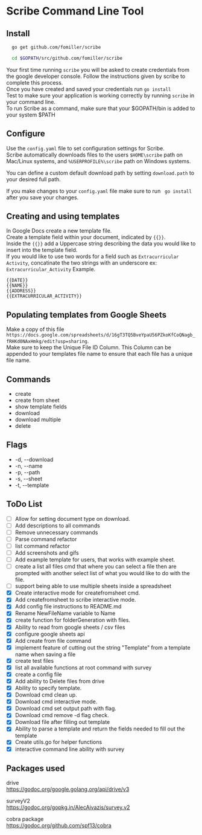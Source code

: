 # Scribe Command Line Tool

## Install
```bash
  go get github.com/fomiller/scribe

  cd $GOPATH/src/github.com/fomiller/scribe
```
Your first time running ```scribe``` you will be asked to create credentials from the google developer console. Follow the instructions given by scribe to complete this process.  
Once you have created and saved your credentials run ```go install```  
Test to make sure your application is working correctly by running ```scribe``` in your command line.  
To run Scribe as a command, make sure that your $GOPATH/bin is added to your system $PATH

## Configure
Use the ```config.yaml``` file to set configuration settings for Scribe.  
Scribe automatically downloads files to the users ```$HOME\scribe``` path on Mac/Linux systems, and ```%USERPROFILE%\scribe``` path on Windows systems.  

You can define a custom default download path by setting ```download.path``` to your desired full path.  

If you make changes to your ```config.yaml``` file make sure to run ``` go install``` after you save your changes.  

## Creating and using templates
In Google Docs create a new template file.  
Create a template field within your document, indicated by ```{{}}```.  
Inside the ```{{}}``` add a Uppercase string describing the data you would like to insert into the template field.  
If you would like to use two words for a field such as ```Extracurricular Activity```, concatinate the two strings with an underscore ex: ```Extracurricular_Activity```
Example.
```
{{DATE}}
{{NAME}}
{{ADDRESS}}
{{EXTRACURRICULAR_ACTIVITY}}
```

## Populating templates from Google Sheets
Make a copy of this file ```https://docs.google.com/spreadsheets/d/16gT3TQ5BveYpaU56PZkoKfCoQNagb_fRHKd0NAxHmkg/edit?usp=sharing```.  
Make sure to keep the Unique File ID Column. This Column can be appended to your templates file name to ensure that each file has a unique file name. 

## Commands
- create
- create from sheet
- show template fields
- download
- download multiple
- delete

## Flags
- -d, --download
- -n, --name
- -p, --path
- -s, --sheet
- -t, --template

## ToDo List
- [ ] Allow for setting document type on download. 
- [ ] Add descriptions to all commands
- [ ] Remove unnecessary commands
- [ ] Parse command refactor
- [ ] list command refactor
- [ ] Add screenshots and gifs 
- [ ] Add example template for users, that works with example sheet.
- [ ] create a list all files cmd that where you can select a file then are prompted with another select list of what you would like to do with the file.
- [ ] support being able to use multiple sheets inside a spreadsheet
- [x] Create interactive mode for createfromsheet cmd.
- [x] Add createfromsheet to scribe interactive mode.
- [x] Add config file instructions to README.md
- [x] Rename NewFileName variable to Name
- [x] create function for folderGeneration with files.
- [x] Ability to read from google sheets / csv files
- [x] configure google sheets api
- [x] Add create from file command
- [x] implement feature of cutting out the string "Template" from a template name when saving a file
- [x] create test files
- [x] list all available functions at root command with survey
- [x] create a config file
- [x] Add ability to Delete files from drive
- [x] Ability to specify template.
- [x] Download cmd clean up.
- [x] Download cmd interactive mode.
- [x] Download cmd set output path with flag.
- [x] Download cmd remove -d flag check.
- [x] Download file after filling out template
- [x] Ability to parse a template and return the fields needed to fill out the template
- [x] Create utils.go for helper functions
- [x] interactive command line ability with survey

## Packages used  
drive  
https://godoc.org/google.golang.org/api/drive/v3  

surveyV2  
https://godoc.org/gopkg.in/AlecAivazis/survey.v2

cobra package  
https://godoc.org/github.com/spf13/cobra
